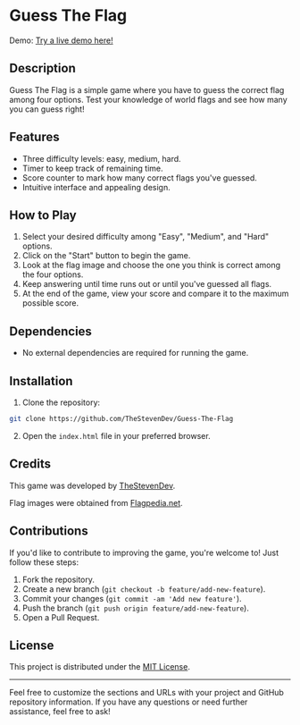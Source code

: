 # Guess The Flag
Demo: <a href="thestevendev.github.io/Guess-The-Flag/">Try a live demo here!</a>

## Description

Guess The Flag is a simple game where you have to guess the correct flag among four options. Test your knowledge of world flags and see how many you can guess right!

## Features

- Three difficulty levels: easy, medium, hard.
- Timer to keep track of remaining time.
- Score counter to mark how many correct flags you've guessed.
- Intuitive interface and appealing design.

## How to Play

1. Select your desired difficulty among "Easy", "Medium", and "Hard" options.
2. Click on the "Start" button to begin the game.
3. Look at the flag image and choose the one you think is correct among the four options.
4. Keep answering until time runs out or until you've guessed all flags.
5. At the end of the game, view your score and compare it to the maximum possible score.

## Dependencies

- No external dependencies are required for running the game.

## Installation

1. Clone the repository:

```bash
git clone https://github.com/TheStevenDev/Guess-The-Flag
```

2. Open the `index.html` file in your preferred browser.

## Credits

This game was developed by [TheStevenDev](https://github.com/TheStevenDev).

Flag images were obtained from [Flagpedia.net](https://flagpedia.net).

## Contributions

If you'd like to contribute to improving the game, you're welcome to! Just follow these steps:

1. Fork the repository.
2. Create a new branch (`git checkout -b feature/add-new-feature`).
3. Commit your changes (`git commit -am 'Add new feature'`).
4. Push the branch (`git push origin feature/add-new-feature`).
5. Open a Pull Request.

## License

This project is distributed under the [MIT License](https://opensource.org/licenses/MIT).

---

Feel free to customize the sections and URLs with your project and GitHub repository information. If you have any questions or need further assistance, feel free to ask!
